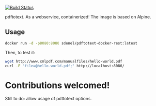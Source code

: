 [![Build Status](https://travis-ci.com/sdenel/pdftotext-docker-rest.svg?branch=master)](https://travis-ci.com/sdenel/pdftotext-docker-rest)

pdftotext. As a webservice, containerized! The image is based on Alpine.

## Usage

```bash
docker run -d -p8080:8080 sdenel/pdftotext-docker-rest:latest
```
Then, to test it:
```bash
wget http://www.xmlpdf.com/manualfiles/hello-world.pdf
curl -F "file=@hello-world.pdf;" http://localhost:8080/
```

# Contributions welcomed!
Still to do: allow usage of pdttotext options.
